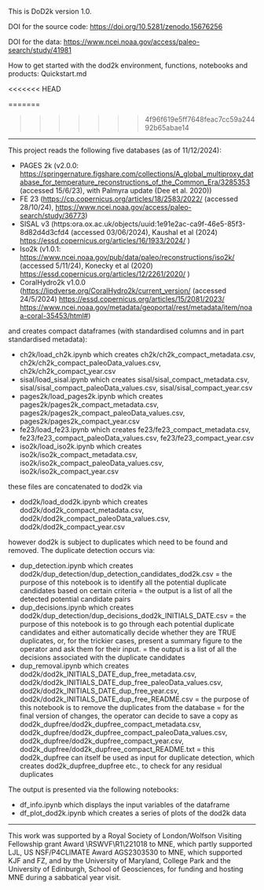 This is DoD2k version 1.0.

DOI for the source code: https://doi.org/10.5281/zenodo.15676256

DOI for the data: https://www.ncei.noaa.gov/access/paleo-search/study/41981

How to get started with the dod2k environment, functions, notebooks and products: Quickstart.md
 
<<<<<<< HEAD
 
=======
>>>>>>> 4f96f619e5ff7648feac7cc59a24492b65abae14
--------------------------------------------------------------------------------------------------------------------------------------------------------------------------------

This project reads the following five databases (as of 11/12/2024):

- PAGES 2k (v2.0.0: https://springernature.figshare.com/collections/A_global_multiproxy_database_for_temperature_reconstructions_of_the_Common_Era/3285353 (accessed 15/6/23), with Palmyra update (Dee et al. 2020))
- FE 23 (https://cp.copernicus.org/articles/18/2583/2022/ (accessed 28/10/24), https://www.ncei.noaa.gov/access/paleo-search/study/36773)
- SISAL v3 (https:ora.ox.ac.uk/objects/uuid:1e91e2ac-ca9f-46e5-85f3-8d82d4d3cfd4 (accessed 03/06/2024), Kaushal et al (2024) https://essd.copernicus.org/articles/16/1933/2024/ )
- Iso2k (v1.0.1: https://www.ncei.noaa.gov/pub/data/paleo/reconstructions/iso2k/ (accessed 5/11/24), Konecky et al (2020) https://essd.copernicus.org/articles/12/2261/2020/ )
- CoralHydro2k v1.0.0 (https://lipdverse.org/CoralHydro2k/current_version/  (accessed 24/5/2024) https://essd.copernicus.org/articles/15/2081/2023/   https://www.ncei.noaa.gov/metadata/geoportal/rest/metadata/item/noaa-coral-35453/html#)

and creates compact dataframes (with standardised columns and in part standardised metadata):
 - ch2k/load_ch2k.ipynb        which creates   ch2k/ch2k_compact_metadata.csv, ch2k/ch2k_compact_paleoData_values.csv, ch2k/ch2k_compact_year.csv
 - sisal/load_sisal.ipynb      which creates   sisal/sisal_compact_metadata.csv, sisal/sisal_compact_paleoData_values.csv, sisal/sisal_compact_year.csv
 - pages2k/load_pages2k.ipynb  which creates   pages2k/pages2k_compact_metadata.csv, pages2k/pages2k_compact_paleoData_values.csv, pages2k/pages2k_compact_year.csv
 - fe23/load_fe23.ipynb        which creates   fe23/fe23_compact_metadata.csv, fe23/fe23_compact_paleoData_values.csv, fe23/fe23_compact_year.csv
 - iso2k/load_iso2k.ipynb      which creates   iso2k/iso2k_compact_metadata.csv, iso2k/iso2k_compact_paleoData_values.csv, iso2k/iso2k_compact_year.csv
 
these files are concatenated to dod2k via
  - dod2k/load_dod2k.ipynb     which creates    dod2k/dod2k_compact_metadata.csv, dod2k/dod2k_compact_paleoData_values.csv, dod2k/dod2k_compact_year.csv
 
however dod2k is subject to duplicates which need to be found and removed.
The duplicate detection occurs via:
  - dup_detection.ipynb       which creates   dod2k/dup_detection/dup_detection_candidates_dod2k.csv
        = the purpose of this notebook is to identify all the potential duplicate candidates based on certain criteria
        = the output is a list of all the detected potential candidate pairs
  - dup_decisions.ipynb      which creates   dod2k/dup_detection/dup_decisions_dod2k_INITIALS_DATE.csv
        = the purpose of this notebook is to go through each potential duplicate candidates and either automatically decide whether they are TRUE duplicates, or, for the trickier cases, present a summary figure to the operator and ask them for their input.
        = the output is a list of all the decisions associated with the duplicate candidates
  - dup_removal.ipynb        which creates   dod2k/dod2k_INITIALS_DATE_dup_free_metadata.csv, dod2k/dod2k_INITIALS_DATE_dup_free_paleoData_values.csv, dod2k/dod2k_INITIALS_DATE_dup_free_year.csv, dod2k/dod2k_INITIALS_DATE_dup_free_README.csv
        = the purpose of this notebook is to remove the duplicates from the database
        = for the final version of changes, the operator can decide to save a copy as
              dod2k_dupfree/dod2k_dupfree_compact_metadata.csv, dod2k_dupfree/dod2k_dupfree_compact_paleoData_values.csv, dod2k_dupfree/dod2k_dupfree_compact_year.csv, dod2k_dupfree/dod2k_dupfree_compact_README.txt
        = this dod2k_dupfree can itself be used as input for duplicate detection, which creates dod2k_dupfree_dupfree etc., to check for any residual duplicates

The output is presented via the following notebooks:
- df_info.ipynb            which displays the input variables of the dataframe
- df_plot_dod2k.ipynb      which creates a series of plots of the dod2k data

--------------------------------------------------------------------------------------------------------------------------------------------------------------------------------
 
This work was supported by a Royal Society of London/Wolfson Visiting Fellowship grant Award \RSWVF\R1\221018 to MNE, which partly supported LJL, US NSF/P4CLIMATE Award AGS2303530 to MNE, which supported KJF and FZ, and by the University of Maryland, College Park and the University of Edinburgh, School of Geosciences, for funding and hosting MNE during a sabbatical year visit.
    
